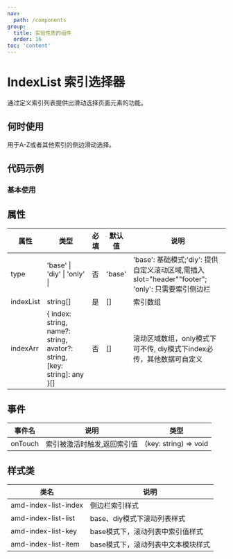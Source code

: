 ```yaml
---
nav:
  path: /components
group:
  title: 实验性质的组件
  order: 16
toc: 'content'
---
```


# IndexList 索引选择器

通过定义索引列表提供出滑动选择页面元素的功能。

## 何时使用

用于A-Z或者其他索引的侧边滑动选择。

## 代码示例
### 基本使用

<code src='../../demo/pages/IndexList'></code>

## 属性 

| 属性       | 类型      | 必填 | 默认值 | 说明                    |
| ----------|-----------|-----|-------|------------------------ |
| type      | 'base' &verbar; 'diy' &verbar; 'only' &verbar;    | 否  | 'base' | 'base': 基础模式;'diy': 提供自定义滚动区域,需插入slot="header""footer"; 'only': 只需要索引侧边栏 |
| indexList | string[]  | 是  | []     | 索引数组                 |
| indexArr  | { index: string, name?: string, avator?: string, [key: string]: any  }[]  | 否  | []     | 滚动区域数组，only模式下可不传, diy模式下index必传，其他数据可自定义 |


## 事件 

| 事件名 | 说明 | 类型 |
| -----|-----|----- |
| onTouch | 索引被激活时触发,返回索引值 | (key: string) => void |


## 样式类 

| 类名 | 说明 |
| -----|----- |
| amd-index-list-index| 侧边栏索引样式 |
| amd-index-list-list | base、diy模式下滚动列表样式 |
| amd-index-list-key  | base模式下，滚动列表中索引值样式 |
| amd-index-list-item | base模式下，滚动列表中文本模块样式 |
